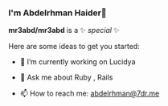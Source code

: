 ### I'm Abdelrhman Haider👋


**mr3abd/mr3abd** is a ✨ _special_ ✨ 

Here are some ideas to get you started:

- 🔭 I’m currently working on Lucidya

- 💬 Ask me about Ruby , Rails 
- 📫 How to reach me: abdelrhman@7dr.me

